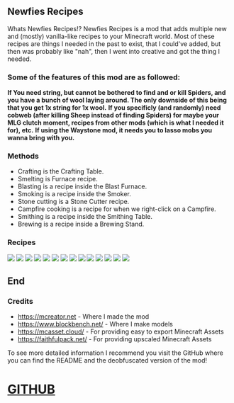 ## Newfies Recipes

Whats Newfies Recipes!? Newfies Recipes is a mod that adds multiple new and (mostly) vanilla-like recipes to your Minecraft world. Most of these recipes are things I needed in the past to exist, that I could've added, but then was probably like "nah", then I went into creative and got the thing I needed.

### Some of the features of this mod are as followed:
**If You need string, but cannot be bothered to find and or kill Spiders, and you have a bunch of wool laying around. The only downside of this being that you get 1x string for 1x wool.**
**If you specificly (and randomly) need cobweb (after killing Sheep instead of finding Spiders) for maybe your MLG clutch moment, recipes from other mods (which is what I needed it for), etc.**
**If using the Waystone mod, it needs you to lasso mobs you wanna bring with you.**

### Methods

- Crafting is the Crafting Table.
- Smelting is Furnace recipe.
- Blasting is a recipe inside the Blast Furnace.
- Smoking is a recipe inside the Smoker.
- Stone cutting is a Stone Cutter recipe.
- Campfire cooking is a recipe for when we right-click on a Campfire.
- Smithing is a recipe inside the Smithing Table.
- Brewing is a recipe inside a Brewing Stand.

### Recipes
![](https://github.com/Newfies/Minecraft-Mods/blob/main/Newfies%20Recipes/v1.19.2/res/RecipeShowcase1.gif?raw=true)
![](https://github.com/Newfies/Minecraft-Mods/blob/main/Newfies%20Recipes/v1.19.2/res/RecipeShowcase2.gif?raw=true)
![](https://github.com/Newfies/Minecraft-Mods/blob/main/Newfies%20Recipes/v1.19.2/res/RecipeShowcase3.png?raw=true)
![](https://github.com/Newfies/Minecraft-Mods/blob/main/Newfies%20Recipes/v1.19.2/res/RecipeShowcase4.png?raw=true)
![](https://github.com/Newfies/Minecraft-Mods/blob/main/Newfies%20Recipes/v1.19.2/res/RecipeShowcase5.png?raw=true)
![](https://github.com/Newfies/Minecraft-Mods/blob/main/Newfies%20Recipes/v1.19.2/res/RecipeShowcase6.png?raw=true)
![](https://github.com/Newfies/Minecraft-Mods/blob/main/Newfies%20Recipes/v1.19.2/res/RecipeShowcase7.png?raw=true)
![](https://github.com/Newfies/Minecraft-Mods/blob/main/Newfies%20Recipes/v1.19.2/res/RecipeShowcase8.png?raw=true)
![](https://github.com/Newfies/Minecraft-Mods/blob/main/Newfies%20Recipes/v1.19.2/res/RecipeShowcase9.png?raw=true)
![](https://raw.githubusercontent.com/Newfies/Minecraft-Mods/refs/heads/main/Newfies%20Recipes/v1.19.2/res/RecipeShowcase10.png)
![](https://raw.githubusercontent.com/Newfies/Minecraft-Mods/refs/heads/main/Newfies%20Recipes/v1.19.2/res/RecipeShowcase11.png)
![](https://raw.githubusercontent.com/Newfies/Minecraft-Mods/refs/heads/main/Newfies%20Recipes/v1.19.2/res/RecipeShowcase12.png)
![](https://raw.githubusercontent.com/Newfies/Minecraft-Mods/refs/heads/main/Newfies%20Recipes/v1.19.2/res/RecipeShowcase13.png)
![](https://raw.githubusercontent.com/Newfies/Minecraft-Mods/refs/heads/main/Newfies%20Recipes/v1.19.2/res/RecipeShowcase14.png)

## End

### Credits
- https://mcreator.net - Where I made the mod
- https://www.blockbench.net/ - Where I make models
- https://mcasset.cloud/ - For providing easy to export Minecraft Assets
- https://faithfulpack.net/ - For providing upscaled Minecraft Assets

To see more detailed information I recommend you visit the GitHub where you can find the README and the deobfuscated version of the mod!

# [GITHUB](https://github.com/Newfies/Minecraft-Mods/tree/main/Newfies%20Recipes)